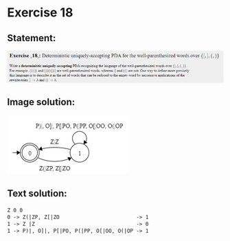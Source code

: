 # Exercise 18

## Statement:
![Statement](https://github.com/AdriCri22/Teoria-Computacion-TC-FIB/blob/main/PDA/18/Statement_18.png)

## Image solution:
![Solution](https://github.com/AdriCri22/Teoria-Computacion-TC-FIB/blob/main/PDA/18/Image_sol_18.png)

## Text solution:
    Z 0 0
    0 -> Z(|ZP, Z[|ZO                         -> 1
    1 -> Z |Z                                 -> 0
    1 -> P)|, O]|, P[|PO, P(|PP, O[|OO, O(|OP -> 1
